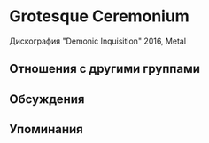 # Grotesque Ceremonium

Дискография
"Demonic Inquisition" 2016, Metal

## Отношения с другими группами


## Обсуждения


## Упоминания

